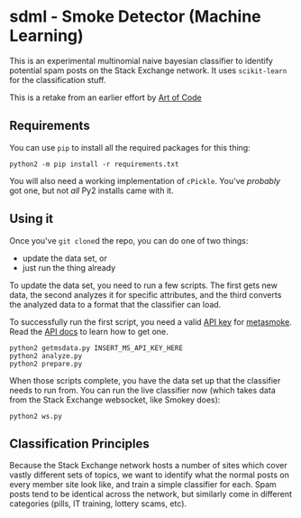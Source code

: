 # sdml - Smoke Detector (Machine Learning)

This is an experimental multinomial naive bayesian classifier to
identify potential spam posts on the Stack Exchange network.
It uses `scikit-learn` for the classification stuff.

This is a retake from an earlier effort by
[Art of Code](https://github.com/ArtOfCode-)


## Requirements

You can use `pip` to install all the required packages for this thing:

    python2 -m pip install -r requirements.txt

You will also need a working implementation of `cPickle`.
You've *probably* got one, but not *all* Py2 installs came with it.

## Using it

Once you've `git clone`d the repo, you can do one of two things:

- update the data set, or
- just run the thing already

To update the data set, you need to run a few scripts.
The first gets new data,
the second analyzes it for specific attributes,
and the third converts the analyzed data to a format that the classifier can load.

To successfully run the first script, you need a valid
[API key](https://github.com/Charcoal-SE/metasmoke/wiki/API-Documentation)
for [metasmoke](https://github.com/Charcoal-SE/metasmoke).
Read the
[API docs](https://github.com/Charcoal-SE/metasmoke/wiki/API-Documentation)
to learn how to get one.

    python2 getmsdata.py INSERT_MS_API_KEY_HERE
    python2 analyze.py
    python2 prepare.py

When those scripts complete,
you have the data set up that the classifier needs to run from.
You can run the live classifier now
(which takes data from the Stack Exchange websocket, like Smokey does):

    python2 ws.py

## Classification Principles

Because the Stack Exchange network
hosts a number of sites
which cover vastly different sets of topics,
we want to identify what
the normal posts on every member site look like,
and train a simple classifier for each.
Spam posts tend to be identical across the network,
but similarly come in different categories
(pills, IT training, lottery scams, etc).
<!--
The classifier attempts to group them into subsets
and postulate categories for those, too.
-->

